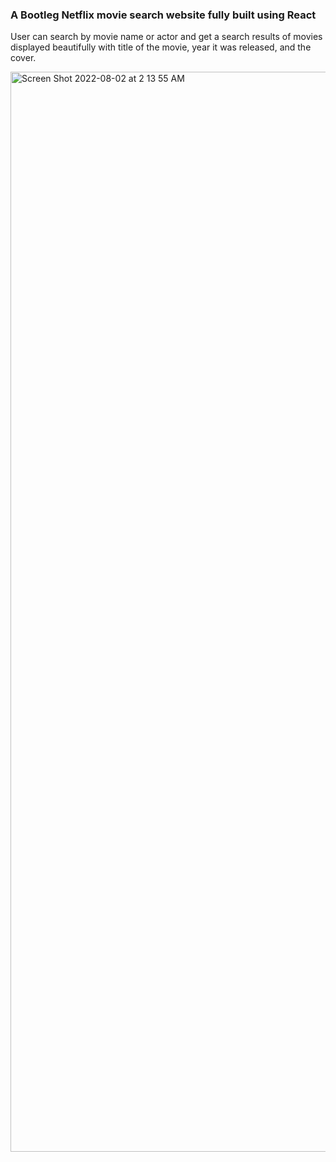 ### A Bootleg Netflix movie search website fully built using React

User can search by movie name or actor and get a search results of movies displayed beautifully with title of the movie, year it was released, and the cover.

<img width="1728" alt="Screen Shot 2022-08-02 at 2 13 55 AM" src="https://user-images.githubusercontent.com/69605071/182304932-cccbb817-ca08-4513-aa18-1513a8a3306c.png">
